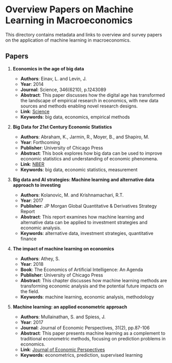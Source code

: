 # Overview Papers on Machine Learning in Macroeconomics

This directory contains metadata and links to overview and survey papers on the application of machine learning in macroeconomics.

## Papers

1. **Economics in the age of big data**
   - **Authors**: Einav, L. and Levin, J.
   - **Year**: 2014
   - **Journal**: Science, 346(6210), p.1243089
   - **Abstract**: This paper discusses how the digital age has transformed the landscape of empirical research in economics, with new data sources and methods enabling novel research designs.
   - **Link**: [Science](https://www.science.org/doi/10.1126/science.1243089)
   - **Keywords**: big data, economics, empirical methods

2. **Big Data for 21st Century Economic Statistics**
   - **Authors**: Abraham, K., Jarmin, R., Moyer, B., and Shapiro, M.
   - **Year**: Forthcoming
   - **Publisher**: University of Chicago Press
   - **Abstract**: This book explores how big data can be used to improve economic statistics and understanding of economic phenomena.
   - **Link**: [NBER](https://www.nber.org/books/abra-7)
   - **Keywords**: big data, economic statistics, measurement

3. **Big data and AI strategies: Machine learning and alternative data approach to investing**
   - **Authors**: Kolanovic, M. and Krishnamachari, R.T.
   - **Year**: 2017
   - **Publisher**: JP Morgan Global Quantitative & Derivatives Strategy Report
   - **Abstract**: This report examines how machine learning and alternative data can be applied to investment strategies and economic analysis.
   - **Keywords**: alternative data, investment strategies, quantitative finance

4. **The impact of machine learning on economics**
   - **Authors**: Athey, S.
   - **Year**: 2018
   - **Book**: The Economics of Artificial Intelligence: An Agenda
   - **Publisher**: University of Chicago Press
   - **Abstract**: This chapter discusses how machine learning methods are transforming economic analysis and the potential future impacts on the field.
   - **Keywords**: machine learning, economic analysis, methodology

5. **Machine learning: an applied econometric approach**
   - **Authors**: Mullainathan, S. and Spiess, J.
   - **Year**: 2017
   - **Journal**: Journal of Economic Perspectives, 31(2), pp.87-106
   - **Abstract**: This paper presents machine learning as a complement to traditional econometric methods, focusing on prediction problems in economics.
   - **Link**: [Journal of Economic Perspectives](https://www.aeaweb.org/articles?id=10.1257/jep.31.2.87)
   - **Keywords**: econometrics, prediction, supervised learning
